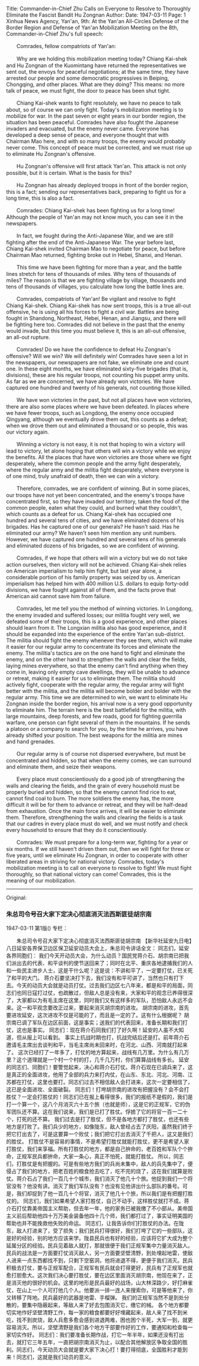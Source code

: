 Title: Commander-in-Chief Zhu Calls on Everyone to Resolve to Thoroughly Eliminate the Fascist Bandit Hu Zongnan
Author:
Date: 1947-03-11
Page: 1
Xinhua News Agency, Yan'an, 9th: At the Yan'an All-Circles Defense of the Border Region and Defense of Yan'an Mobilization Meeting on the 8th, Commander-in-Chief Zhu's full speech:

　　Comrades, fellow compatriots of Yan'an:

　　Why are we holding this mobilization meeting today? Chiang Kai-shek and Hu Zongnan of the Kuomintang have returned the representatives we sent out, the envoys for peaceful negotiations; at the same time, they have arrested our people and some democratic progressives in Beiping, Chongqing, and other places. What are they doing? This means: no more talk of peace, we must fight, the door to peace has been shut tight.

　　Chiang Kai-shek wants to fight resolutely, we have no peace to talk about, so of course we can only fight. Today's mobilization meeting is to mobilize for war. In the past seven or eight years in our border region, the situation has been peaceful. Comrades have also fought the Japanese invaders and evacuated, but the enemy never came. Everyone has developed a deep sense of peace, and everyone thought that with Chairman Mao here, and with so many troops, the enemy would probably never come. This concept of peace must be corrected, and we must rise up to eliminate Hu Zongnan's offensive.

　　Hu Zongnan's offensive will first attack Yan'an. This attack is not only possible, but it is certain. What is the basis for this?

　　Hu Zongnan has already deployed troops in front of the border region, this is a fact; sending our representatives back, preparing to fight us for a long time, this is also a fact.

　　Comrades: Chiang Kai-shek has been fighting us for a long time! Although the people of Yan'an may not know much, you can see it in the newspapers.

　　In fact, we fought during the Anti-Japanese War, and we are still fighting after the end of the Anti-Japanese War. The year before last, Chiang Kai-shek invited Chairman Mao to negotiate for peace, but before Chairman Mao returned, fighting broke out in Hebei, Shanxi, and Henan.

　　This time we have been fighting for more than a year, and the battle lines stretch for tens of thousands of miles. Why tens of thousands of miles? The reason is that we are fighting village by village, thousands and tens of thousands of villages, you calculate how long the battle lines are.

　　Comrades, compatriots of Yan'an! Be vigilant and resolve to fight Chiang Kai-shek. Chiang Kai-shek has now sent troops, this is a true all-out offensive, he is using all his forces to fight a civil war. Battles are being fought in Shandong, Northeast, Hebei, Henan, and Jiangsu, and there will be fighting here too. Comrades did not believe in the past that the enemy would invade, but this time you must believe it, this is an all-out offensive, an all-out rupture.

　　Comrades! Do we have the confidence to defeat Hu Zongnan's offensive? Will we win? We will definitely win! Comrades have seen a lot in the newspapers, our newspapers are not fake, we eliminate one and count one. In these eight months, we have eliminated sixty-five brigades (that is, divisions), these are his regular troops, not counting his puppet army units. As far as we are concerned, we have already won victories. We have captured one hundred and twenty of his generals, not counting those killed.

　　We have won victories in the past, but not all places have won victories, there are also some places where we have been defeated. In places where we have fewer troops, such as Longdong, the enemy once occupied Qingyang, although we eventually drove them out, this counts as a defeat; when we drove them out and eliminated a thousand or so people, this was our victory again.

　　Winning a victory is not easy, it is not that hoping to win a victory will lead to victory, let alone hoping that others will win a victory while we enjoy the benefits. All the places that have won victories are those where we fight desperately, where the common people and the army fight desperately, where the regular army and the militia fight desperately, where everyone is of one mind, truly unafraid of death, then we can win a victory.

　　Therefore, comrades, we are confident of winning. But in some places, our troops have not yet been concentrated, and the enemy's troops have concentrated first, so they have invaded our territory, taken the food of the common people, eaten what they could, and burned what they couldn't, which counts as a defeat for us. Chiang Kai-shek has occupied one hundred and several tens of cities, and we have eliminated dozens of his brigades. Has he captured one of our generals? He hasn't said. Has he eliminated our army? We haven't seen him mention any unit numbers. However, we have captured one hundred and several tens of his generals and eliminated dozens of his brigades, so we are confident of winning.

　　Comrades, if we hope that others will win a victory but we do not take action ourselves, then victory will not be achieved. Chiang Kai-shek relies on American imperialism to help him fight, but last year alone, a considerable portion of his family property was seized by us. American imperialism has helped him with 400 million U.S. dollars to equip forty-odd divisions, we have fought against all of them, and the facts prove that American aid cannot save him from failure.

　　Comrades, let me tell you the method of winning victories. In Longdong, the enemy invaded and suffered losses; our militia fought very well, we defeated some of their troops, this is a good experience, and other places should learn from it. The Longxian militia also has good experience, and it should be expanded into the experience of the entire Yan'an sub-district. The militia should fight the enemy whenever they see them, which will make it easier for our regular army to concentrate its forces and eliminate the enemy. The militia's tactics are on the one hand to fight and eliminate the enemy, and on the other hand to strengthen the walls and clear the fields, laying mines everywhere, so that the enemy can't find anything when they come in, leaving only empty cave dwellings, they will be unable to advance or retreat, making it easier for us to eliminate them. The militia should actively fight, cooperate with the regular army, the regular army will fight better with the militia, and the militia will become bolder and bolder with the regular army. This time we are determined to win, we want to eliminate Hu Zongnan inside the border region, his arrival now is a very good opportunity to eliminate him. The terrain here is the best battlefield for the militia, with large mountains, deep forests, and few roads, good for fighting guerrilla warfare, one person can fight several of them in the mountains. If he sends a platoon or a company to search for you, by the time he arrives, you have already shifted your position. The best weapons for the militia are mines and hand grenades.

　　Our regular army is of course not dispersed everywhere, but must be concentrated and hidden, so that when the enemy comes, we can surround and eliminate them, and seize their weapons.

　　Every place must conscientiously do a good job of strengthening the walls and clearing the fields, and the grain of every household must be properly buried and hidden, so that the enemy cannot find rice to eat, cannot find coal to burn. The more soldiers the enemy has, the more difficult it will be for them to advance or retreat, and they will be half-dead from exhaustion. Once the main force arrives, it will be easier to eliminate them. Therefore, strengthening the walls and clearing the fields is a task that our cadres in every place must do well, and we must notify and check every household to ensure that they do it conscientiously.

　　Comrades: We must prepare for a long-term war, fighting for a year or six months. If we still haven't driven them out, then we will fight for three or five years, until we eliminate Hu Zongnan, in order to cooperate with other liberated areas in striving for national victory. Comrades, today's mobilization meeting is to call on everyone to resolve to fight! We must fight thoroughly, so that national victory can come! Comrades, this is the meaning of our mobilization.



<hr /> 

Original: 


### 朱总司令号召大家下定决心彻底消灭法西斯匪徒胡宗南

1947-03-11
第1版()
专栏：

　　朱总司令号召大家下定决心彻底消灭法西斯匪徒胡宗南
    【新华社延安九日电】八日延安各界保卫边区保卫延安动员大会上，朱总司令讲话全文：
    同志们，延安各界同胞们：
    我们今天开动员大会，为什么动员？国民党蒋介石、胡宗南已把我们派出去的代表、和平谈判的使节送回来了；同时在北平、重庆各地逮捕我们的人和一些民主进步人士，这是干什么呢？这是说：不讲和平了，一定要打仗，已关死了和平的大门。
    蒋介石要坚决打下去，我们没有和平可讲了，当然也只有打下去。今天的动员大会就是动员打仗。过去我们边区七八年来，都是和平的局面，同志们也同日寇打过仗，也疏散过，但敌人总是没有来，大家和平的观念已养得很深了，大家都以为有毛主席在这里，同时我们又有这样多的军队，恐怕敌人永远不会来。这一和平观念要改正过来，要起来消灭胡宗南的进攻。
    胡宗南的进攻，首先要进攻延安，这次进攻不仅是可能的了，而且是一定的了。这有什么根据呢？
    胡宗南已调了军队在边区前面，这是事实；送我们的代表回来，准备长期和我们打仗，这也是事实。
    同志们：现在蒋介石同我们打了好久啊！延安的人虽不大知道，但从报上可以看到。
    事实上抗战时期也打，抗战完结后还是打。前年蒋介石邀请毛主席出去谈判和平，当毛主席尚未回来时，在河北、山西、河南就打起来了。
    这次已经打了一年多了，打仗的地方算起来，战线有几万里。为什么有几万里？这个道理就是一个村一个村的打，几千几万村，你们算算战线有多长。
    延安的同志们、同胞们！要警觉起来，决心和蒋介石打仗。蒋介石现在已调兵来了，这是真正的全面进攻，他用了全部的兵力来打内仗，在山东、东北、河北、河南、江苏都在打仗，这里也要打。同志们过去不相信敌人会打进来，这次一定要相信了，这已是全面进攻、全面破裂。
    同志们！打垮胡宗南的进攻有把握没有？会不会打胜仗？一定会打胜仗的！同志们已在报上看得很多，我们的报纸不是假的，我们是打一个算一个，这八个月消灭六十五个旅（也就是师），这是它的正规军，它的伪军团队还不算。这在我们说来，我们是已打了胜仗。俘掳了它的将官一百一二十个，打死的还不算。
    我们过去是打了胜仗，但不是各地方都打了胜仗，也还有些地方是打败了。我们兵少的地方，如像陇东，敌人曾经占去了庆阳，虽然我们终于把它打出去了，可是这要算一个败仗；我们把它打出去消灭了千把人，这又是我们的胜仗。
    打胜仗不是容易的事情，不是希望打胜仗就能打胜仗，更不是希望人家打胜仗，我们来享福。所有打胜仗的地方，都是自己拚命的，老百姓和军队个个拚命，正规军民兵都拚命，大家一条心，真正不怕死，就能打胜仗。
    所以，同志们，打胜仗是有把握的。可是有些地方我们的兵尚未集中，敌人的兵先集中了，便侵占了我们的地方，把老百姓的粮食抢去吃了，吃不完的烧了，这在我们就算是败仗。蒋介石占了我们一百几十个城市，我们消灭了他几十个旅。他捉到我们一个将官没有？他没有讲。消灭了我们军队没有？也没有见他讲出什么部队的番号。可是，我们却捉到了他一百几十个将官，消灭了他几十个旅，所以我们是有把握打胜仗的。
    同志们，我们如果希望人家打胜仗，自己不动手，这样胜仗就打不成。蒋介石打仗靠美帝国主义帮助，但去年一年，他的家务已被我缴了不小部从。美帝国主义前后帮助他四十万万美金装备他四十几个师，我们都打过了，事实证明美国的帮助也并不能挽救他失败的命运。
    同志们，让我告诉你们打胜仗的办法。在陇东，敌人打进来了，受了损失；我们民兵打得很好，我们打垮了它的一些部队，这是好的经验，别的地方应该来学。陇县民兵也有好的经验，应该将它扩大成为整个延属分区的经验。民兵见着敌人就打，那就很便于我们正规军集中力量消灭敌人。民兵的战法是一方面要打仗消灭敌人，另一方面要坚壁清野，到处埋起地雷，使敌人进来一点东西都找不到，只剩下空窑洞，他将进退不得，更便于我们消灭。民兵积极去打仗，要与正规军配合，正规军有民兵就会打得更好，民兵有了正规军也就愈打胆愈大。这次我们决心要打胜仗，要在边区里面消灭胡宗南，他现在来了，正是消灭他的很好的机会。这里的地形是民兵最好的战场，山大林深路少，好打麻雀仗，在山上一个人可打他几个人。他要派一排一连人来搜索你，可是等他来了，你又转移了阵地。民兵最好的武器是地雷、手榴弹。
    我们的正规军当然不是到处分散的，要集中隐蔽起来，等敌人来了好去包围消灭它，缴它的械。
    各个地方都要切实地作好坚壁清野工作，每一家的粮食都要好好埋藏起来，敌人来了找不到米吃，找不到炭烧，敌人兵愈多愈会感到进退两难，困也困个半死，大军一到，就更容易消灭。所以，坚壁清野是我们各个地方干部要作好的工作，要通知和检查每一家切实作好。
    同志们：我们要准备长期作战，打它一年半年，如果还没有打出去，就打它三年五年，一直把胡宗南消灭为止，以配合其他解放区争取全国的胜利。同志们，今天动员大会就是要大家下决心打！要打得彻底，全国胜利才能到来！同志们，这就是我们动员的意义。
